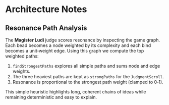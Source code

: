 # Architecture Notes

## Resonance Path Analysis

The **Magister Ludi** judge scores resonance by inspecting the game graph.
Each bead becomes a node weighted by its complexity and each bind becomes a
unit‑weight edge. Using this graph we compute the top weighted paths:

1. `findStrongestPaths` explores all simple paths and sums node and edge weights.
2. The three heaviest paths are kept as `strongPaths` for the `JudgmentScroll`.
3. Resonance is proportional to the strongest path weight (clamped to 0‑1).

This simple heuristic highlights long, coherent chains of ideas while remaining
deterministic and easy to explain.
